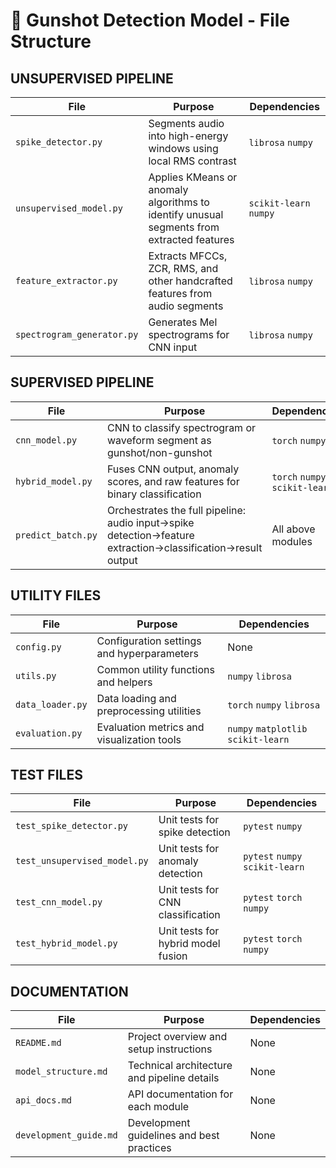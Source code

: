 # 🔧 Gunshot Detection Model - File Structure

## UNSUPERVISED PIPELINE

| File                        | Purpose                                                                                                    | Dependencies                       |
|-----------------------------|------------------------------------------------------------------------------------------------------------|------------------------------------|
| `spike_detector.py`         | Segments audio into high-energy windows using local RMS contrast                                           | `librosa` `numpy`                  |
| `unsupervised_model.py`     | Applies KMeans or anomaly algorithms to identify unusual segments from extracted features                  | `scikit-learn` `numpy`             |
| `feature_extractor.py`      | Extracts MFCCs, ZCR, RMS, and other handcrafted features from audio segments                               | `librosa` `numpy`                  |
| `spectrogram_generator.py`  | Generates Mel spectrograms for CNN input                                                                   | `librosa` `numpy`                  |

## SUPERVISED PIPELINE

| File                        | Purpose                                                                                                    | Dependencies                       |
|-----------------------------|------------------------------------------------------------------------------------------------------------|------------------------------------|
| `cnn_model.py`              | CNN to classify spectrogram or waveform segment as gunshot/non-gunshot                                     | `torch` `numpy`                    |
| `hybrid_model.py`           | Fuses CNN output, anomaly scores, and raw features for binary classification                               | `torch` `numpy` `scikit-learn`     |
| `predict_batch.py`          | Orchestrates the full pipeline: audio input→spike detection→feature extraction→classification→result output| All above modules                  |

## UTILITY FILES

| File                        | Purpose                                                                                                    | Dependencies                       |
|-----------------------------|------------------------------------------------------------------------------------------------------------|------------------------------------|
| `config.py`                 | Configuration settings and hyperparameters                                                                 | None                               |
| `utils.py`                  | Common utility functions and helpers                                                                       | `numpy` `librosa`                  |
| `data_loader.py`            | Data loading and preprocessing utilities                                                                   | `torch` `numpy` `librosa`          |
| `evaluation.py`             | Evaluation metrics and visualization tools                                                                 | `numpy` `matplotlib` `scikit-learn`|

## TEST FILES

| File                        | Purpose                                                                                                    | Dependencies                       |
|-----------------------------|------------------------------------------------------------------------------------------------------------|------------------------------------|
| `test_spike_detector.py`    | Unit tests for spike detection                                                                             | `pytest` `numpy`                   |
| `test_unsupervised_model.py`| Unit tests for anomaly detection                                                                           | `pytest` `numpy` `scikit-learn`    |
| `test_cnn_model.py`         | Unit tests for CNN classification                                                                          | `pytest` `torch` `numpy`           |
| `test_hybrid_model.py`      | Unit tests for hybrid model fusion                                                                         | `pytest` `torch` `numpy`           |

## DOCUMENTATION

| File                        | Purpose                                                                                                    | Dependencies                       |
|-----------------------------|------------------------------------------------------------------------------------------------------------|------------------------------------|
| `README.md`                 | Project overview and setup instructions                                                                    | None                               |
| `model_structure.md`        | Technical architecture and pipeline details                                                                | None                               |
| `api_docs.md`               | API documentation for each module                                                                          | None                               |
| `development_guide.md`      | Development guidelines and best practices                                                                  | None                               | 
